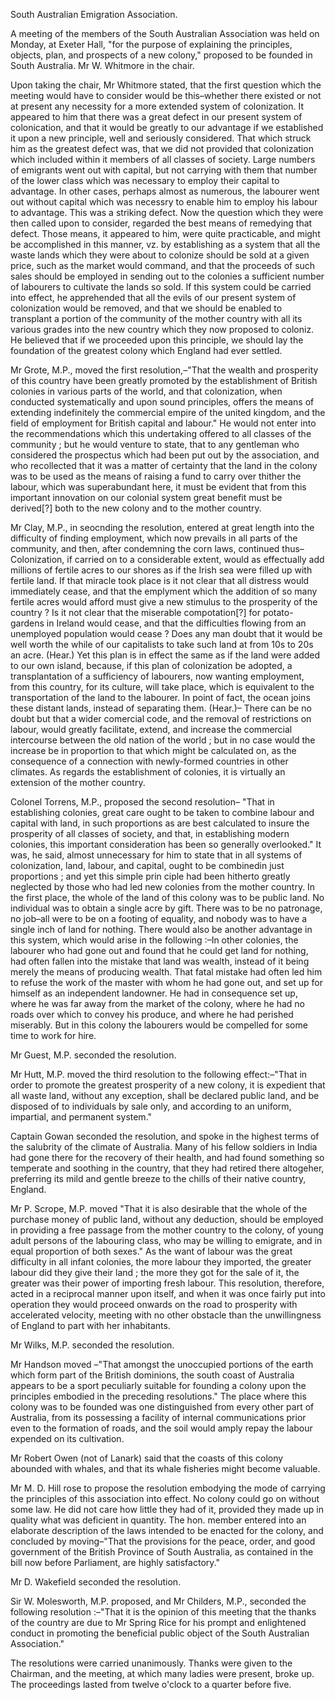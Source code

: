   South Australian Emigration Association.  A meeting of the members of the South Australian Association was held on Monday, at Exeter Hall, "for the purpose of explaining the principles, objects, plan, and prospects of a new colony," proposed to be founded in South Australia. Mr W. Whitmore in the chair.  Upon taking the chair, Mr Whitmore stated, that the first question which the meeting would have to consider would be this–whether there existed or not at present any necessity for a more extended system of colonization. It appeared to him that there was a great defect in our present system of colonication, and that it would be greatly to our advantage if we established it upon a new principle, well and seriously considered. That which struck him as the greatest defect was, that we did not provided that colonization which included within it members of all classes of society. Large numbers of emigrants went out with capital, but not carrying with them that number of the lower class which was necessary to employ their capital to advantage. In other cases, perhaps almost as numerous, the labourer went out without capital which was necessry to enable him to employ his labour to advantage. This was a striking defect. Now the question which they were then called upon to consider, regarded the best means of remedying that defect. Those means, it appeared to him, were quite practicable, and might be accomplished in this manner, vz. by establishing as a system that all the waste lands which they were about to colonize should be sold at a given price, such as the market would command, and that the proceeds of such sales should be employed in sending out to the colonies a sufficient number of labourers to cultivate the lands so sold. If this system could be carried into effect, he apprehended that all the evils of our present system of colonization would be removed, and that we should be enabled to transplant a portion of the community of the mother country with all its various grades into the new country which they now proposed to coloniz. He believed that if we proceeded upon this principle, we should lay the foundation of the greatest colony which England had ever settled.  Mr Grote, M.P., moved the first resolution,–"That the wealth and prosperity of this country have been greatly promoted by the establishment of British colonies in various parts of the world, and that colonization, when conducted systematically and upon sound principles, offers the means of extending indefinitely the commercial empire of the united kingdom, and the field of employment for British capital and labour." He would not enter into the recommendations which this undertaking offered to all classes of the community ; but he would venture to state, that to any gentleman who considered the prospectus which had been put out by the association, and who recollected that it was a matter of certainty that the land in the colony was to be used as the means of raising a fund to carry over thither the labour, which was superabundant here, it must be evident that from this important innovation on our colonial system great benefit must be derived[?] both to the new colony and to the mother country.  Mr Clay, M.P., in seocnding the resolution, entered at great length into the difficulty of finding employment, which now prevails in all parts of the community, and then, after condemning the corn laws, continued thus–Colonization, if carried on to a considerable extent, would as effectually add millions of fertile acres to our shores as if the Irish sea were filled up with fertile land. If that miracle took place is it not clear that all distress would immediately cease, and that the emplyment which the addition of so many fertile acres would afford must give a new stimulus to the prosperity of the country ? Is it not clear that the miserable compotation[?] for potato-gardens in Ireland would cease, and that the difficulties flowing from an unemployed population would cease ? Does any man doubt that it would be well worth the while of our capitalists to take such land at from 10s to 20s an acre. (Hear.) Yet this plan is in effect the same as if the land were added to our own island, because, if this plan of colonization be adopted, a transplantation of a sufficiency of labourers, now wanting employment, from this country, for its culture, will take place, which is equivalent to the transportation of the land to the labourer. In point of fact, the ocean joins these distant lands, instead of separating them. (Hear.)– There can be no doubt but that a wider comercial code, and the removal of restrictions on labour, would greatly facilitate, extend, and increase the commercial intercourse between the old nation of the world ; but in no case would the increase be in proportion to that which might be calculated on, as the consequence of a connection with newly-formed countries in other climates. As regards the establishment of colonies, it is virtually an extension of the mother country.  Colonel Torrens, M.P., proposed the second resolution– "That in establishing colonies, great care ought to be taken to combine labour and capital with land, in such proportions as are best calculated to insure the prosperity of all classes of society, and that, in establishing modern colonies, this important consideration has been so generally overlooked." It was, he said, almost unnecessary for him to state that in all systems of colonization, land, labour, and capital, ought to be combinedin just proportions ; and yet this simple prin ciple had been hitherto greatly neglected by those who had led new colonies from the mother country. In the first place, the whole of the land of this colony was to be public land. No individual was to obtain a single acre by gift. There was to be no patronage, no job–all were to be on a footing of equality, and nobody was to have a single inch of land for nothing. There would also be another advantage in this system, which would arise in the following :–In other colonies, the labourer who had gone out and found that he could get land for nothing, had often fallen into the mistake that land was wealth, instead of it being merely the means of producing wealth. That fatal mistake had often led him to refuse the work of the master with whom he had gone out, and set up for himself as an independent landowner. He had in consequence set up, where he was far away from the market of the colony, where he had no roads over which to convey his produce, and where he had perished miserably. But in this colony the labourers would be compelled for some time to work for hire.  Mr Guest, M.P. seconded the resolution.  Mr Hutt, M.P. moved the third resolution to the following effect:–"That in order to promote the greatest prosperity of a new colony, it is expedient that all waste land, without any exception, shall be declared public land, and be disposed of to individuals by sale only, and according to an uniform, impartial, and permanent system."  Captain Gowan seconded the resolution, and spoke in the highest terms of the salubrity of the climate of Australia. Many of his fellow soldiers in India had gone there for the recovery of their health, and had found something so temperate and soothing in the country, that they had retired there altogeher, preferring its mild and gentle breeze to the chills of their native country, England.  Mr P. Scrope, M.P. moved "That it is also desirable that the whole of the purchase money of public land, without any deduction, should be employed in providing a free passage from the mother country to the colony, of young adult persons of the labouring class, who may be willing to emigrate, and in equal proportion of both sexes." As the want of labour was the great difficulty in all infant colonies, the more labour they imported, the greater labour did they give their land ; the more they got for the sale of it, the greater was their power of importing fresh labour. This resolution, therefore, acted in a reciprocal manner upon itself, and when it was once fairly put into operation they would proceed onwards on the road to prosperity with accelerated velocity, meeting with no other obstacle than the unwillingness of England to part with her inhabitants.  Mr Wilks, M.P. seconded the resolution.  Mr Handson moved –"That amongst the unoccupied portions of the earth which form part of the British dominions, the south coast of Australia appears to be a sport peculiarly suitable for founding a colony upon the principles embodied in the preceding resolutions." The place where this colony was to be founded was one distinguished from every other part of Australia, from its possessing a facility of internal communications prior even to the formation of roads, and the soil would amply repay the labour expended on its cultivation.  Mr Robert Owen (not of Lanark) said that the coasts of this colony abounded with whales, and that its whale fisheries might become valuable.  Mr M. D. Hill rose to propose the resolution embodying the mode of carrying the principles of this association into effect. No colony could go on without some law. He did not care how little they had of it, provided they made up in quality what was deficient in quantity. The hon. member entered into an elaborate description of the laws intended to be enacted for the colony, and concluded by moving–"That the provisions for the peace, order, and good government of the British Province of South Australia, as contained in the bill now before Parliament, are highly satisfactory."  Mr D. Wakefield seconded the resolution.  Sir W. Molesworth, M.P. proposed, and Mr Childers, M.P., seconded the following resolution :–"That it is the opinion of this meeting that the thanks of the country are due to Mr Spring Rice for his prompt and enlightened conduct in promoting the beneficial public object of the South Australian Association."  The resolutions were carried unanimously. Thanks were given to the Chairman, and the meeting, at which many ladies were present, broke up. The proceedings lasted from twelve o'clock to a quarter before five.